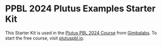 # PPBL 2024 Plutus Examples Starter Kit

This Starter Kit is used in the [Plutus PBL 2024 Course](https://plutuspbl.io) from [Gimbalabs](https://gimbalabs.com). To start the free course, visit [plutuspbl.io](https://plutuspbl.io).
